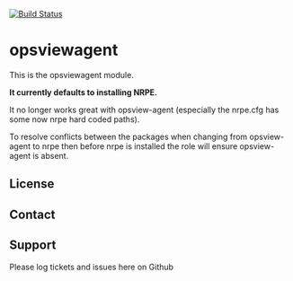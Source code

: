 [![Build Status](https://travis-ci.org/CSCfi/puppet-opsviewagent.svg?branch=master)](https://travis-ci.org/CSCfi/puppet-opsviewagent)

opsviewagent
============

This is the opsviewagent module.

**It currently defaults to installing NRPE.**

It no longer works great with opsview-agent (especially the nrpe.cfg has some now nrpe hard coded paths).

To resolve conflicts between the packages when changing from opsview-agent to nrpe then before nrpe is installed the role will ensure opsview-agent is absent.

License
-------


Contact
-------


Support
-------

Please log tickets and issues here on Github
